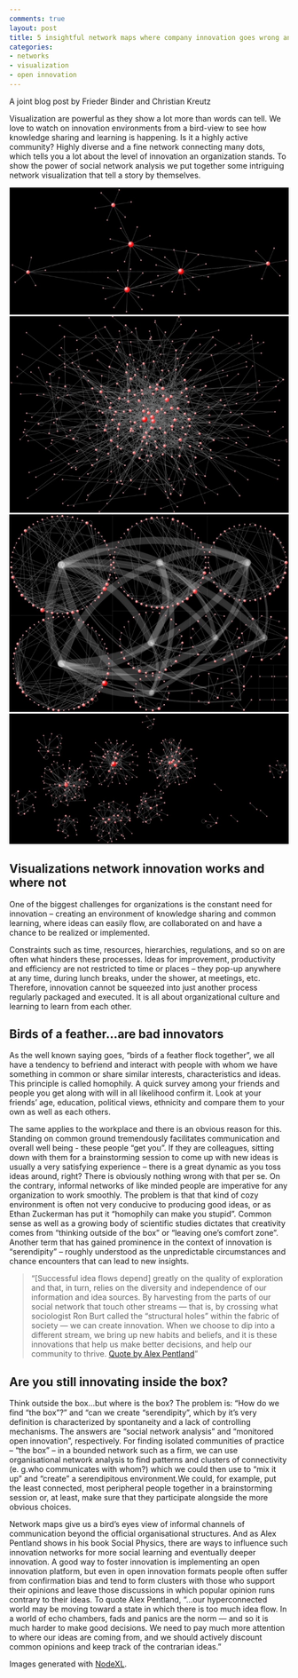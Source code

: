 ```yaml
---
comments: true
layout: post
title: 5 insightful network maps where company innovation goes wrong and righ
categories:
- networks
- visualization
- open innovation
---
```


A joint blog post by Frieder Binder and Christian Kreutz

Visualization are powerful as they show a lot more than words can tell. We love to watch on innovation environments from a bird-view to see how knowledge sharing and learning is happening. Is it a highly active community? Highly diverse and a fine network connecting many dots, which tells you a lot about the level of innovation an organization stands. To show the power of social network analysis we put together some intriguing network visualization that tell a story by themselves.

![](/images/sna/HierarchieFewHubsConnect.jpg "Network 1")
![](/images/sna/allspaces.no_groups.jpg "Network 1")
![](/images/sna/allspaces_groups_spiral_layout.jpg "Network 1")
![](/images/sna/allspaces_groups_intergroup_edge_hidden.jpg "Network 1")


## Visualizations network innovation works and where not

One of the biggest challenges for organizations is the constant need for innovation – creating an environment of knowledge sharing and common learning, where ideas can easily flow, are collaborated on and have a chance to be realized or implemented.

Constraints such as time, resources, hierarchies, regulations, and so on are often what hinders these processes. Ideas for improvement, productivity and efficiency are not restricted to time or places – they pop-up anywhere at any time, during lunch breaks, under the shower, at meetings, etc. Therefore, innovation cannot be squeezed into just another process regularly packaged and executed. It is all about organizational culture and learning to learn from each other.

## Birds of a feather...are bad innovators
As the well known saying goes, “birds of a feather flock together”, we all have a tendency to befriend and interact with people with whom we have something in common or share similar interests, characteristics and ideas. This principle is called homophily. A quick survey among your friends and people you get along with will in all likelihood confirm it. Look at your friends’ age, education, political views, ethnicity and compare them to your own as well as each others.

The same applies to the workplace and there is an obvious reason for this. Standing on common ground tremendously facilitates communication and overall well being - these people “get you”. If they are colleagues, sitting down with them for a brainstorming session to come up with new ideas is usually a very satisfying experience – there is a great dynamic as you toss ideas around, right? There is obviously nothing wrong with that per se. On the contrary, informal networks of like minded people are imperative for any organization to work smoothly.
The problem is that that kind of cozy environment is often not very conducive to producing good ideas, or as Ethan Zuckerman has put it “homophily can make you stupid”. Common sense as well as a growing body of scientific studies dictates that creativity comes from “thinking outside of the box” or “leaving one’s comfort zone”. Another term that has gained prominence in the context of innovation is “serendipity” – roughly understood as the unpredictable circumstances and chance encounters that can lead to new insights.

> “[Successful idea flows depend] greatly on the quality of exploration and that, in turn, relies on the diversity and independence of our information and idea sources. By harvesting from the parts of our social network that touch other streams — that is, by crossing what sociologist Ron Burt called the “structural holes” within the fabric of society — we can create innovation. When we choose to dip into a different stream, we bring up new habits and beliefs, and it is these innovations that help us make better decisions, and help our community to thrive. [Quote by Alex Pentland](http://www.wired.com/2014/02/ideas-flow/)”

## Are you still innovating inside the box?

Think outside the box...but where is the box?
The problem is: “How do we find “the box”?” and  “can we create “serendipity”, which by it’s very definition is characterized by spontaneity and a lack of controlling mechanisms. The answers are “social network analysis” and “monitored open innovation”, respectively.
For finding isolated communities of practice – “the box” –  in a bounded network such as a firm, we can use organisational network analysis to find patterns and clusters of connectivity (e. g.who communicates with whom?) which we could then use to “mix it up” and “create” a serendipitous environment.We could, for example, put the least connected, most peripheral people together in a brainstorming session or, at least, make sure that they participate alongside the more obvious choices.

Network maps  give us a bird’s eyes view of informal channels of communication beyond the official organisational structures. And as Alex Pentland shows in his book Social Physics, there are ways to influence such innovation networks for more social learning and eventually deeper innovation. A good way to foster innovation is implementing an  open innovation platform, but even in open innovation formats people often suffer from confirmation bias and tend to form clusters with those who support their opinions and leave those discussions in which popular opinion runs contrary to their ideas. To quote Alex Pentland, “...our hyperconnected world may be moving toward a state in which there is too much idea flow. In a world of echo chambers, fads and panics are the norm — and so it is much harder to make good decisions. We need to pay much more attention to where our ideas are coming from, and we should actively discount common opinions and keep track of the contrarian ideas.”

Images generated with [NodeXL](http://nodexl.codeplex.com).
